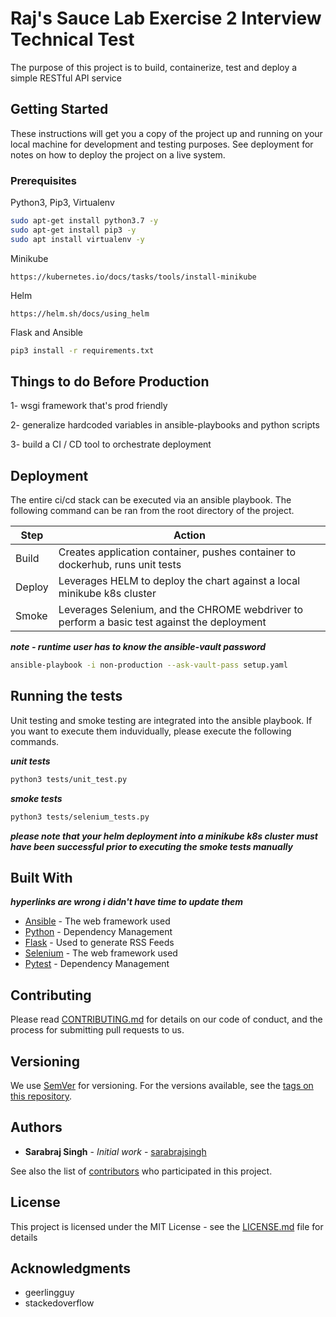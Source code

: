 # Raj's Sauce Lab Exercise 2 Interview Technical Test

The purpose of this project is to build, containerize, test and deploy a simple RESTful API service
## Getting Started

These instructions will get you a copy of the project up and running on your local machine for development and testing purposes. See deployment for notes on how to deploy the project on a live system.

### Prerequisites

Python3, Pip3, Virtualenv

```bash
sudo apt-get install python3.7 -y
sudo apt-get install pip3 -y
sudo apt install virtualenv -y
```

Minikube
```
https://kubernetes.io/docs/tasks/tools/install-minikube
```

Helm
```
https://helm.sh/docs/using_helm
```

Flask and Ansible
```bash
pip3 install -r requirements.txt
```

## Things to do Before Production

1- wsgi framework that's prod friendly

2- generalize hardcoded variables in ansible-playbooks and python scripts

3- build a CI / CD tool to orchestrate deployment

## Deployment

The entire ci/cd stack can be executed via an ansible playbook. The following command can be ran from the root directory of the project.

Step   | Action
-------|-------
Build  | Creates application container, pushes container to dockerhub, runs unit tests
Deploy | Leverages HELM to deploy the chart against a local minikube k8s cluster
Smoke  | Leverages Selenium, and the CHROME webdriver to perform a basic test against the deployment

***note - runtime user has to know the ansible-vault password***

```bash
ansible-playbook -i non-production --ask-vault-pass setup.yaml
```

## Running the tests

Unit testing and smoke testing are integrated into the ansible playbook. If you want to execute them induvidually, please execute the following commands.

***unit tests***
```bash
python3 tests/unit_test.py
```

***smoke tests***
```bash
python3 tests/selenium_tests.py
```

***please note that your helm deployment into a minikube k8s cluster must have been successful prior to executing the smoke tests manually***

## Built With

***hyperlinks are wrong i didn't have time to update them***

* [Ansible](http://www.dropwizard.io/1.0.2/docs/) - The web framework used
* [Python](https://maven.apache.org/) - Dependency Management
* [Flask](https://rometools.github.io/rome/) - Used to generate RSS Feeds
* [Selenium](http://www.dropwizard.io/1.0.2/docs/) - The web framework used
* [Pytest](https://maven.apache.org/) - Dependency Management

## Contributing

Please read [CONTRIBUTING.md](https://gist.github.com/PurpleBooth/b24679402957c63ec426) for details on our code of conduct, and the process for submitting pull requests to us.

## Versioning

We use [SemVer](http://semver.org/) for versioning. For the versions available, see the [tags on this repository](https://github.com/your/project/tags). 

## Authors

* **Sarabraj Singh** - *Initial work* - [sarabrajsingh](https://github.com/sarabrajsingh)

See also the list of [contributors](https://github.com/your/project/contributors) who participated in this project.

## License

This project is licensed under the MIT License - see the [LICENSE.md](LICENSE.md) file for details

## Acknowledgments

* geerlingguy
* stackedoverflow
